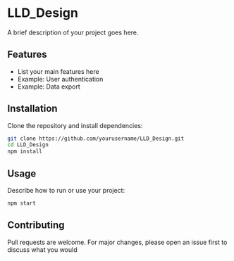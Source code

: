 # LLD_Design

A brief description of your project goes here.

## Features

- List your main features here
- Example: User authentication
- Example: Data export

## Installation

Clone the repository and install dependencies:

```bash
git clone https://github.com/yourusername/LLD_Design.git
cd LLD_Design
npm install
```

## Usage

Describe how to run or use your project:

```bash
npm start
```

## Contributing

Pull requests are welcome. For major changes, please open an issue first to discuss what you would